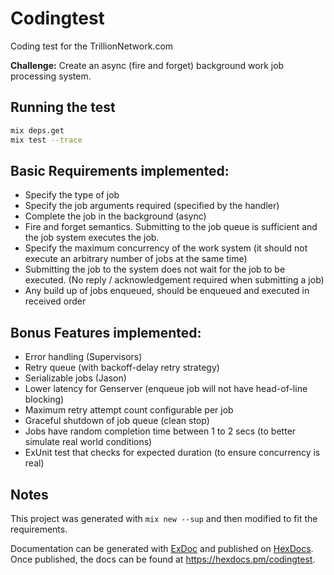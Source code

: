 # Codingtest

Coding test for the TrillionNetwork.com

**Challenge:** Create an async (fire and forget) background work job processing system.

## Running the test

```bash
mix deps.get
mix test --trace
```

## Basic Requirements implemented:

- Specify the type of job
- Specify the job arguments required (specified by the handler)
- Complete the job in the background (async)
- Fire and forget semantics. Submitting to the job queue is sufficient and the job system executes the job.
- Specify the maximum concurrency of the work system (it should not execute an arbitrary number of jobs at the same time)
- Submitting the job to the system does not wait for the job to be executed. (No reply / acknowledgement required when submitting a job)
- Any build up of jobs enqueued, should be enqueued and executed in received order

## Bonus Features implemented:

- Error handling (Supervisors)
- Retry queue (with backoff-delay retry strategy)
- Serializable jobs (Jason)
- Lower latency for Genserver (enqueue job will not have head-of-line blocking)
- Maximum retry attempt count configurable per job
- Graceful shutdown of job queue (clean stop)
- Jobs have random completion time between 1 to 2 secs (to better simulate real world conditions)
- ExUnit test that checks for expected duration (to ensure concurrency is real)

## Notes

This project was generated with `mix new --sup` and then modified to fit the
requirements.

Documentation can be generated with [ExDoc](https://github.com/elixir-lang/ex_doc)
and published on [HexDocs](https://hexdocs.pm). Once published, the docs can
be found at <https://hexdocs.pm/codingtest>.

